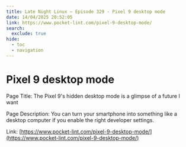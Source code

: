 ```yaml
---
title: Late Night Linux – Episode 329 - Pixel 9 desktop mode
date: 14/04/2025 20:52:05
link: https://www.pocket-lint.com/pixel-9-desktop-mode/
search:
  exclude: true
hide:
  - toc
  - navigation
---
```


# Pixel 9 desktop mode

Page Title: The Pixel 9's hidden desktop mode is a glimpse of a future I want

Page Description: You can turn your smartphone into something like a desktop computer if you enable the right developer settings. 

Link: [https://www.pocket-lint.com/pixel-9-desktop-mode/](https://www.pocket-lint.com/pixel-9-desktop-mode/)